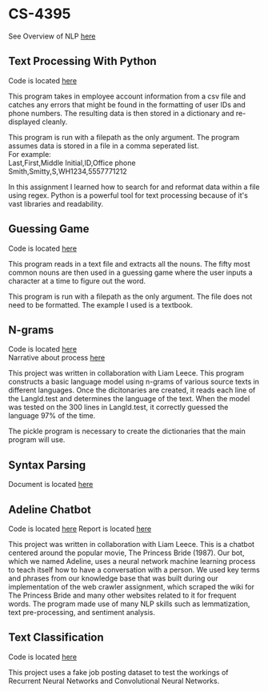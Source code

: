 
# CS-4395

See Overview of NLP [here](Overview_of_NLP.pdf)



## Text Processing With Python
Code is located [here](https://github.com/kjzarzana/CS-4395/blob/main/Person_Dict/main.py)

This program takes in employee account information from a csv file and catches any errors that might be found in the formatting of user IDs and phone numbers. The resulting data is then stored in a dictionary and re-displayed cleanly.

This program is run with a filepath as the only argument.
The program assumes data is stored in a file in a comma seperated list.   
For example:   
Last,First,Middle Initial,ID,Office phone  
Smith,Smitty,S,WH1234,5557771212

In this assignment I learned how to search for and reformat data within a file using regex. Python is a powerful tool for text processing because of it's vast libraries and readability.

## Guessing Game
Code is located [here](https://github.com/kjzarzana/CS-4395/blob/main/Guessing_Game/main.py)

This program reads in a text file and extracts all the nouns. The fifty most common nouns are then used in a guessing game where the user inputs a character at a time to figure out the word.

This program is run with a filepath as the only argument.
The file does not need to be formatted. The example I used is a textbook.

## N-grams
Code is located [here](https://github.com/kjzarzana/CS-4395/blob/main/N-gram/main.py)  
Narrative about process [here](N-gram/Ngrams.pdf)

This project was written in collaboration with Liam Leece. This program constructs a basic language model using n-grams of various source texts in different languages. Once the dicitonaries are created, it reads each line of the LangId.test and determines the language of the text. When the model was tested on the 300 lines in LangId.test, it correctly guessed the language 97% of the time.

The pickle program is necessary to create the dictionaries that the main program will use.

## Syntax Parsing
Document is located [here](SyntaxParsing/Sentence_Parsing.pdf)

## Adeline Chatbot
Code is located [here](https://github.com/kjzarzana/CS-4395/blob/main/Adeline-Chatbot/main.py)
Report is located [here](https://github.com/kjzarzana/CS-4395/blob/main/Adeline-Chatbot/Chatbot%20Report.pdf)

This project was written in collaboration with Liam Leece. This is a chatbot centered around the popular movie, The Princess Bride (1987). Our bot, which we named Adeline, uses a neural network machine learning process to teach itself how to have a conversation with a person. We used key terms and phrases from our knowledge base that was built during our implementation of the web crawler assignment, which scraped the wiki for The Princess Bride and many other websites related to it for frequent words. The program made use of many NLP skills such as lemmatization, text pre-processing, and sentiment analysis.

## Text Classification
Code is located [here](https://github.com/kjzarzana/CS-4395/blob/main/Text-Classification/Text_Classification_Kyle-Zarzana_Liam-Leece.pdf)

This project uses a fake job posting dataset to test the workings of Recurrent Neural Networks and Convolutional Neural Networks.
